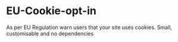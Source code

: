 EU-Cookie-opt-in
================

As per EU Regulation warn users that your site uses cookies. Small, customisable and no dependencies